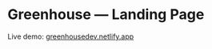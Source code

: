 # Greenhouse — Landing Page

Live demo: [greenhousedev.netlify.app](https://greenhousedev.netlify.app/)
